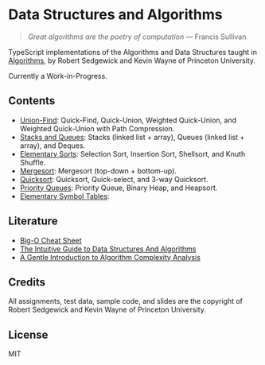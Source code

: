 # Data Structures and Algorithms


> *Great algorithms are the poetry of computation* — Francis Sullivan


TypeScript implementations of the Algorithms and Data Structures taught in [Algorithms](https://www.coursera.org/learn/algorithms-part1/), by Robert Sedgewick and Kevin Wayne of Princeton University.


Currently a Work-in-Progress.

## Contents
- [Union-Find](union-find/): Quick-Find, Quick-Union, Weighted Quick-Union, and Weighted Quick-Union with Path Compression.
- [Stacks and Queues](stacks-and-queues/): Stacks (linked list + array), Queues (linked list + array), and Deques.
- [Elementary Sorts](elementary-sorts/): Selection Sort, Insertion Sort, Shellsort, and Knuth Shuffle.
- [Mergesort](mergesort/): Mergesort (top-down + bottom-up).
- [Quicksort](quicksort/): Quicksort, Quick-select, and 3-way Quicksort.
- [Priority Queues](priority-queues/): Priority Queue, Binary Heap, and Heapsort.
- [Elementary Symbol Tables](elementary-symbol-tables/): 

## Literature
- [Big-O Cheat Sheet](http://bigocheatsheet.com/)
- [The Intuitive Guide to Data Structures And Algorithms](https://www.interviewcake.com/data-structures-and-algorithms-guide)
- [A Gentle Introduction to Algorithm Complexity Analysis](http://discrete.gr/complexity/)

## Credits
All assignments, test data, sample code, and slides are the copyright of Robert Sedgewick and Kevin Wayne of Princeton University.

## License
MIT